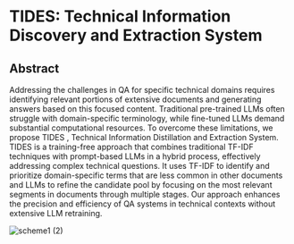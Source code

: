 # TIDES: Technical Information Discovery and Extraction System

## Abstract
Addressing the challenges in QA for specific technical domains requires identifying relevant portions of extensive documents and generating answers based on this focused content. Traditional pre-trained LLMs often struggle with domain-specific terminology, while fine-tuned LLMs demand substantial computational resources. To overcome these limitations, we propose TIDES , Technical Information Distillation and Extraction System. TIDES is a training-free approach that combines traditional TF-IDF techniques with prompt-based LLMs in a hybrid process, effectively addressing complex technical questions. It uses TF-IDF to identify and prioritize domain-specific terms that are less common in other documents and LLMs to refine the candidate pool by focusing on the most relevant segments in documents through multiple stages. Our approach enhances the precision and efficiency of QA systems in technical contexts without extensive LLM retraining.

![scheme1 (2)](https://github.com/user-attachments/assets/0e86c55b-ca35-433d-a297-23cedd012d06)
